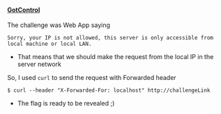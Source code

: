 #### [GotControl](http://35.197.254.240/gotcontrol/)

The challenge was Web App saying

``` Sorry, your IP is not allowed, this server is only accessible from local machine or local LAN. ```


- That means that we should make the request from the local IP in the server network

So, I used `curl` to send the request with Forwarded header

`$ curl --header "X-Forwarded-For: localhost" http://challengeLink`

- The flag is ready to be revealed ;)
